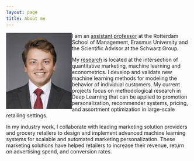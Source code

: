 ```yaml
---
layout: page
title: About me
---
```


<div style="clear: both;">

  <div style="float: left; margin-right 1em;">
    <img src="/assets/img/portrait-2.jpeg" width="180">
  </div>

  <p>I am an <a href="{{ site.baseurl }}{% link menu/teaching.md %}">assistant
  professor</a> at the Rotterdam School of Management, Erasmus University and the
  Scientific Advisor at the Schwarz Group.</p>

  <p>My <a href="{{ site.baseurl }}{% link menu/research.md %}">research</a> is
  located at the intersection of quantitative marketing, machine learning and
  econometrics. I develop and validate new machine learning methods for modeling the
  behavior of individual customers. My current projects focus on methodological research
  in Deep Learning that can be applied to promotion personalization, recommender systems,
  pricing, and assortment optimization in large-scale retailing settings.</p>

  <p>In my industry work, I collaborate with leading marketing solution providers and
  grocery retailers to design and implement advanced machine learning systems for scalable
  and automated marketing personalization. These marketing solutions have helped retailers
  to increase their revenue, return on advertising spend, and conversion rates.</p>

</div>
